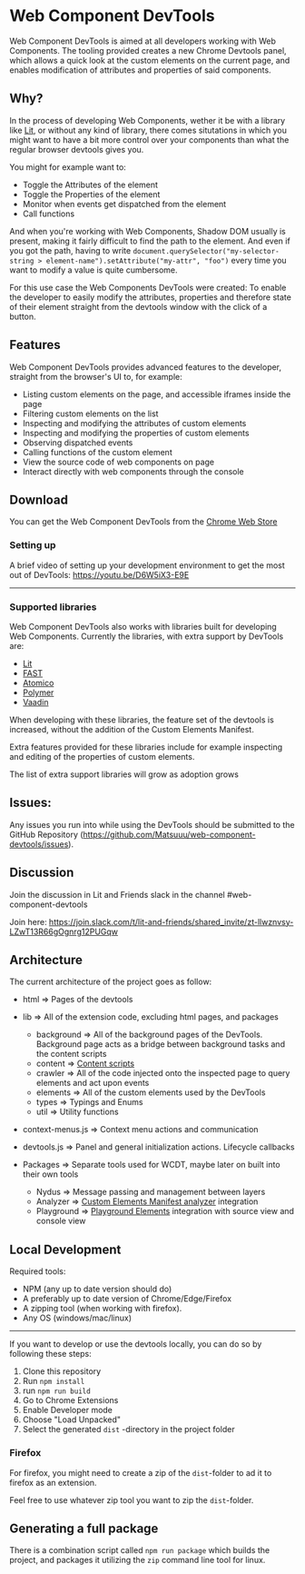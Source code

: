 # Web Component DevTools

Web Component DevTools is aimed at all developers working with Web Components. 
The tooling provided creates a new Chrome Devtools panel, which allows a quick look at the custom elements on the current page, and enables modification of attributes and properties of said components.

## Why?

In the process of developing Web Components, wether it be with a library like [Lit](https://github.com/lit/lit/), or without any kind of library,
there comes situtations in which you might want to have a bit more control over your components than what the regular browser devtools gives you.

You might for example want to:

- Toggle the Attributes of the element
- Toggle the Properties of the element
- Monitor when events get dispatched from the element
- Call functions

And when you're working with Web Components, Shadow DOM usually is present, making it fairly difficult to find the path to the element. And even if 
you got the path, having to write `document.querySelector("my-selector-string > element-name").setAttribute("my-attr", "foo")` every time you want to
modify a value is quite cumbersome.

For this use case the Web Components DevTools were created: To enable the developer to easily modify the attributes, properties and therefore state
of their element straight from the devtools window with the click of a button.

## Features

Web Component DevTools provides advanced features to the developer, straight from the browser's UI to, for example:

- Listing custom elements on the page, and accessible iframes inside the page
- Filtering custom elements on the list
- Inspecting and modifying the attributes of custom elements
- Inspecting and modifying the properties of custom elements
- Observing dispatched events
- Calling functions of the custom element
- View the source code of web components on page
- Interact directly with web components through the console

## Download

You can get the Web Component DevTools from the [Chrome Web Store](https://chrome.google.com/webstore/detail/web-component-devtools/gdniinfdlmmmjpnhgnkmfpffipenjljo/related) 

### Setting up

A brief video of setting up your development environment to get the most out of DevTools: https://youtu.be/D6W5iX3-E9E

---

### Supported libraries

Web Component DevTools also works with libraries built for developing Web Components. Currently the libraries, with extra support by DevTools are:

-   [Lit](https://github.com/lit/lit/)
-   [FAST](https://www.fast.design/)
-   [Atomico](https://atomicojs.github.io/)
-   [Polymer](https://polymer-library.polymer-project.org/)
-   [Vaadin](https://vaadin.com/)

When developing with these libraries, the feature set of the devtools is increased, without the addition of the Custom Elements Manifest.

Extra features provided for these libraries include for example inspecting and editing of the properties of custom elements.

The list of extra support libraries will grow as adoption grows

## Issues:

Any issues you run into while using the DevTools should be submitted to the GitHub Repository (https://github.com/Matsuuu/web-component-devtools/issues).


## Discussion

Join the discussion in Lit and Friends slack in the channel #web-component-devtools

Join here: https://join.slack.com/t/lit-and-friends/shared_invite/zt-llwznvsy-LZwT13R66gOgnrg12PUGqw

## Architecture

The current architecture of the project goes as follow:

- html => Pages of the devtools
- lib => All of the extension code, excluding html pages, and packages
    - background => All of the background pages of the DevTools. Background page acts as a bridge between background tasks and the content scripts
    - content => [Content scripts](https://developer.chrome.com/docs/extensions/mv3/content_scripts/)
    - crawler => All of the code injected onto the inspected page to query elements and act upon events
    - elements => All of the custom elements used by the DevTools
    - types => Typings and Enums
    - util => Utility functions

- context-menus.js => Context menu actions and communication
- devtools.js => Panel and general initialization actions. Lifecycle callbacks

- Packages => Separate tools used for WCDT, maybe later on built into their own tools
    - Nydus => Message passing and management between layers
    - Analyzer => [Custom Elements Manifest analyzer](https://github.com/open-wc/custom-elements-manifest/tree/master/packages/analyzer) integration
    - Playground => [Playground Elements](https://github.com/google/playground-elements) integration with source view and console view 


## Local Development

Required tools:

- NPM (any up to date version should do)
- A preferably up to date version of Chrome/Edge/Firefox
- A zipping tool (when working with firefox).
- Any OS (windows/mac/linux)

---

If you want to develop or use the devtools locally, you can do so by following these steps:

1. Clone this repository
2. Run `npm install`
3. run `npm run build`
4. Go to Chrome Extensions
5. Enable Developer mode
6. Choose "Load Unpacked"
7. Select the generated `dist` -directory in the project folder

### Firefox

For firefox, you might need to create a zip of the `dist`-folder to ad it to firefox as an extension.

Feel free to use whatever zip tool you want to zip the `dist`-folder.

## Generating a full package

There is a combination script called `npm run package` which builds the project, and packages it utilizing the `zip` command line tool for linux.
